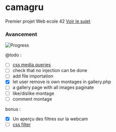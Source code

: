 # camagru

Premier projet Web ecole 42 [Voir le sujet](https://github.com/yfuks/camagru/blob/master/camagru.fr.pdf)

### Avancement

![Progress](http://progressed.io/bar/75)

@todo :
- [ ] [css media queries](https://developer.mozilla.org/fr/docs/Web/CSS/Requ%C3%AAtes_m%C3%A9dia/Utiliser_les_Media_queries)
- [ ] check that no injection can be done
- [ ] add file importation
- [X] let user remove is own montages in gallery.php
- [ ] a gallery page with all images paginate
 - [ ] like/dislike montage
 - [ ] comment montage

bonus :
- [X] Un aperçu des filtres sur la webcam
- [ ] [css filter](http://www.w3schools.com/cssref/css3_pr_filter.asp)
